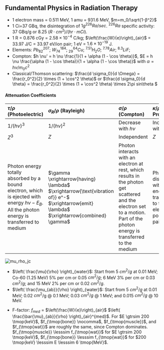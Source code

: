 ## Fundamental Physics in Radiation Therapy

- 1 electron mass = 0.511 MeV, 1 amu = 931.6 MeV,  $m=m_0/\sqrt{1-β^2}$
- 1 Ci=37 GBq, the disintegration of $1 g ^{226}Ra/sec$. $^{226}Ra$ specific activity: 37 GBq/g or 8.25 $(R⋅cm^2)/(hr⋅mCi)$.
- 1 R = 0.876 cGy = $2.58×10^{-4}$ C/kg; $\left(\frac{W}{e}\right)_{air}$ = 33.97 J/C = 33.97 eV/ion pair; 1 eV = $1.6×10^{-19}$ J.
- Elements: $Pb_{82}^{207}$; $W_{74}^{184}$; $^{64}_{29}Cu$; $^{7.51}H_2O$; $^{7.78}Air$; $^{8.3}LiF$; 
- Compton: $h \nu' = h \nu \frac{1}{1 + \alpha (1 - \cos \theta)}$, $E = h \nu \frac{\alpha (1 - \cos \theta)}{1 + \alpha (1 - \cos \theta)}$ 
with $\alpha = h \nu / m_0 c^2$ 
- Classical/Thomson scattering: $\frac{d \sigma_0}{d \Omega} = \frac{r_0^2}{2} \times (1 + \cos^2 \theta)$
or $\frac{d \sigma_0}{d \theta} = \frac{r_0^2}{2} \times (1 + \cos^2 \theta) \times 2\pi sin\theta $

#### Attenuation Coefficients

| $\tau / \rho$ (Photoelectric) | $\sigma_R / \rho$ (Rayleigh) | $\sigma / \rho$ (Compton) | $\kappa / \rho$ (Pair Production) |
| :---           |          :---      | :---             | :---              |  
| $1/(h \nu)^3$ | $1 / (h \nu)^2$   | Decrease with $h \nu$ | Increase with $h\nu$ |
| $Z^3$         | $Z$               | Independent     | $Z$ |
| Photon energy totally absorbed by a bound electron, which is ejected with energy $h \nu - E_B$. All the photon energy is transferred to medium | $\gamma \xrightarrow{having} \lambda$ $\xrightarrow{\text{vibration of}} e^-$  $\xrightarrow{emit} \lambda$ $\xrightarrow{combined} \gamma$ | Photon interacts with an electron at rest, which results in the photon get scattered and the electron set to a motion. Part of the photon energy is transferred to the medium | Photon disappeared with all energy transferred to the electron-positron pair. |

![mu_rho_jc](https://user-images.githubusercontent.com/6154401/230149872-449fa1dc-ea48-455b-b7b4-fd41921ff404.PNG)

- $\left( \frac{\mu}{\rho} \right)_{water}$: Start from 5 $cm^2 / g$ at 0.01 MeV; Co-60 (1.25 MeV) 5\% per cm or 0.05 $cm^2 / g$; 6 MeV 3\% per cm or 0.03 $cm^2 / g$; and 15 MeV 2\% per cm or 0.02 $cm^2 / g$.
- $\left( \frac{\mu_{ab}}{\rho} \right)_{water}$: Start from 5 $cm^2 / g$ at 0.01 MeV; 0.02 $cm^2$/g @ 0.1 MeV; 0.03 $cm^2 / g$ @ 1 MeV; and 0.015 $cm^2 / g$ @ 10 MeV.

* F-factor: $f_{med}$ = $\left(\frac{W}{e}\right)_{air}$  $\left( \frac{\bar{\mu}_{ab}}{\rho} \right)_{air}^{med}$. 
For $E \gtrsim 200 \tmop{keV}$, $f_{\tmop{bone}} \nocomma$, $f_{\tmop{muscle}}$, and
$f_{\tmop{wat}}$ are roughly the same, since Compton dominates.
$f_{\tmop{muscle}} \lesssim f_{\tmop{wat}}$ for $E \gtrsim 200 \tmop{keV}$,
$f_{\tmop{bone}} \lesssim f_{\tmop{wat}}$ for $200 \tmop{keV} \lesssim E
\lesssim 6 \tmop{MeV}$.
